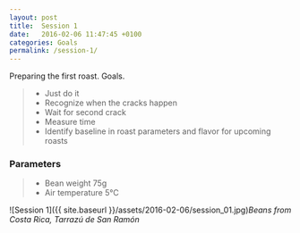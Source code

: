 ```yaml
---
layout: post
title:  Session 1
date:   2016-02-06 11:47:45 +0100
categories: Goals
permalink: /session-1/
---
```


Preparing the first roast. Goals.

> * Just do it
> * Recognize when the cracks happen
> * Wait for second crack
> * Measure time
> * Identify baseline in roast parameters and flavor for upcoming roasts

### Parameters
> * Bean weight 75g
> * Air temperature 5°C

![Session 1]({{ site.baseurl }}/assets/2016-02-06/session_01.jpg)*Beans from Costa Rica, Tarrazú de San Ramón*
